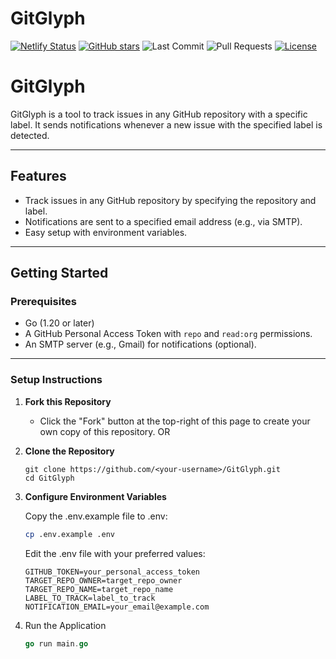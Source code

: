 # GitGlyph
[![Netlify Status](https://api.netlify.com/api/v1/badges/9ab4ddfc-9591-456e-aff5-75167167d0cf/deploy-status)](https://app.netlify.com/sites/gitglyph/deploys)
[![GitHub stars](https://img.shields.io/github/stars/Dharma-09/GitGlyph)](https://github.com/Dharma-09/GitGlyph/stargazers)
![Last Commit](https://img.shields.io/github/last-commit/Dharma-09/GitGlyph)
![Pull Requests](https://img.shields.io/github/issues-pr-raw/Dharma-09/GitGlyph)
[![License](https://img.shields.io/github/license/Dharma-09/GitGlyph)](https://github.com/Dharma-09/GitGlyph/blob/master/LICENSE)

# GitGlyph

GitGlyph is a tool to track issues in any GitHub repository with a specific label. It sends notifications whenever a new issue with the specified label is detected.

---

## Features
- Track issues in any GitHub repository by specifying the repository and label.
- Notifications are sent to a specified email address (e.g., via SMTP).
- Easy setup with environment variables.

---

## Getting Started

### Prerequisites
- Go (1.20 or later)
- A GitHub Personal Access Token with `repo` and `read:org` permissions.
- An SMTP server (e.g., Gmail) for notifications (optional).

---

### Setup Instructions

1. **Fork this Repository**

   - Click the "Fork" button at the top-right of this page to create your own copy of this repository.
OR
1. **Clone the Repository**

   ```git
   git clone https://github.com/<your-username>/GitGlyph.git
   cd GitGlyph
   ```
2. **Configure Environment Variables**

    Copy the .env.example file to .env:
    ```bash
    cp .env.example .env
    ```
    Edit the .env file with your preferred values:
    ```plaintext
    GITHUB_TOKEN=your_personal_access_token
    TARGET_REPO_OWNER=target_repo_owner
    TARGET_REPO_NAME=target_repo_name
    LABEL_TO_TRACK=label_to_track
    NOTIFICATION_EMAIL=your_email@example.com
    ```
3. Run the Application

    ```go
    go run main.go
    ```